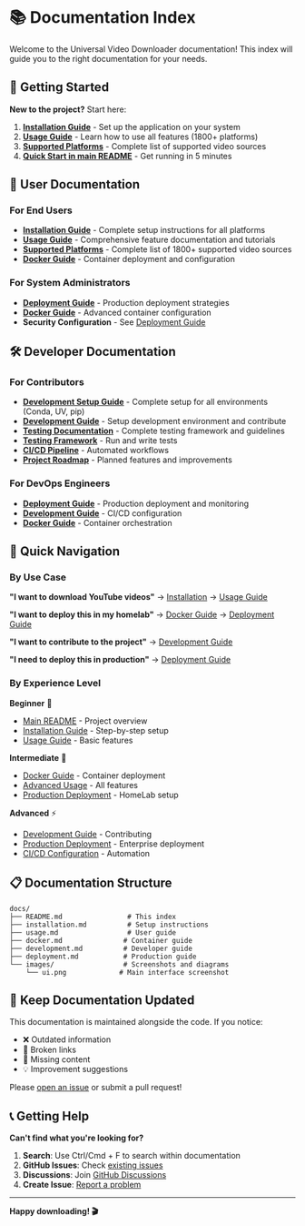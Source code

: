 # 📚 Documentation Index

Welcome to the Universal Video Downloader documentation! This index will guide you to the right documentation for your needs.

## 🚀 Getting Started

**New to the project?** Start here:

1. **[Installation Guide](installation.md)** - Set up the application on your system
2. **[Usage Guide](usage.md)** - Learn how to use all features (1800+ platforms)
3. **[Supported Platforms](supported-platforms.md)** - Complete list of supported video sources
4. **[Quick Start in main README](../README.md)** - Get running in 5 minutes

## 📖 User Documentation

### For End Users
- **[Installation Guide](installation.md)** - Complete setup instructions for all platforms
- **[Usage Guide](usage.md)** - Comprehensive feature documentation and tutorials
- **[Supported Platforms](supported-platforms.md)** - Complete list of 1800+ supported video sources
- **[Docker Guide](docker.md)** - Container deployment and configuration

### For System Administrators
- **[Deployment Guide](deployment.md)** - Production deployment strategies
- **[Docker Guide](docker.md)** - Advanced container configuration
- **Security Configuration** - See [Deployment Guide](deployment.md#security-configuration)

## 🛠️ Developer Documentation

### For Contributors
- **[Development Setup Guide](development-setup.md)** - Complete setup for all environments (Conda, UV, pip)
- **[Development Guide](development.md)** - Setup development environment and contribute
- **[Testing Documentation](testing.md)** - Complete testing framework and guidelines
- **[Testing Framework](development.md#testing-framework)** - Run and write tests
- **[CI/CD Pipeline](development.md#ci-cd-pipeline)** - Automated workflows
- **[Project Roadmap](todo.md)** - Planned features and improvements

### For DevOps Engineers
- **[Deployment Guide](deployment.md)** - Production deployment and monitoring
- **[Development Guide](development.md#ci-cd-pipeline)** - CI/CD configuration
- **[Docker Guide](docker.md)** - Container orchestration

## 🎯 Quick Navigation

### By Use Case

**"I want to download YouTube videos"**
→ [Installation](installation.md) → [Usage Guide](usage.md)

**"I want to deploy this in my homelab"**
→ [Docker Guide](docker.md) → [Deployment Guide](deployment.md)

**"I want to contribute to the project"**
→ [Development Guide](development.md)

**"I need to deploy this in production"**
→ [Deployment Guide](deployment.md)

### By Experience Level

**Beginner** 🌱
- [Main README](../README.md) - Project overview
- [Installation Guide](installation.md) - Step-by-step setup
- [Usage Guide](usage.md) - Basic features

**Intermediate** 🚀
- [Docker Guide](docker.md) - Container deployment
- [Advanced Usage](usage.md#advanced-features) - All features
- [Production Deployment](deployment.md#homelab-deployment) - HomeLab setup

**Advanced** ⚡
- [Development Guide](development.md) - Contributing
- [Production Deployment](deployment.md) - Enterprise deployment
- [CI/CD Configuration](development.md#ci-cd-pipeline) - Automation

## 📋 Documentation Structure

```
docs/
├── README.md                # This index
├── installation.md          # Setup instructions
├── usage.md                 # User guide
├── docker.md               # Container guide
├── development.md          # Developer guide
├── deployment.md           # Production guide
└── images/                 # Screenshots and diagrams
    └── ui.png             # Main interface screenshot
```

## 🔄 Keep Documentation Updated

This documentation is maintained alongside the code. If you notice:
- ❌ Outdated information
- 🐛 Broken links
- 📝 Missing content
- 💡 Improvement suggestions

Please [open an issue](https://github.com/EgalitarianMonkey/hometube/issues) or submit a pull request!

## 📞 Getting Help

**Can't find what you're looking for?**

1. **Search**: Use Ctrl/Cmd + F to search within documentation
2. **GitHub Issues**: Check [existing issues](https://github.com/EgalitarianMonkey/hometube/issues)
3. **Discussions**: Join [GitHub Discussions](https://github.com/EgalitarianMonkey/hometube/discussions)
4. **Create Issue**: [Report a problem](https://github.com/EgalitarianMonkey/hometube/issues/new)

---

**Happy downloading! 🎬**